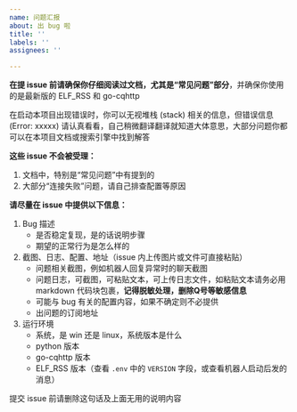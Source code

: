 ```yaml
---
name: 问题汇报
about: 出 bug 啦
title: ''
labels: ''
assignees: ''

---
```


**在提 issue 前请确保你仔细阅读过文档，尤其是“常见问题”部分**，并确保你使用的是最新版的 ELF_RSS 和 go-cqhttp

在启动本项目出现错误时，你可以无视堆栈 (stack) 相关的信息，但错误信息 (Error: xxxxx) 请认真看看，自己稍微翻译翻译就知道大体意思，大部分问题你都可以在本项目文档或搜索引擎中找到解答

**这些 issue 不会被受理：**

1. 文档中，特别是“常见问题”中有提到的
2. 大部分“连接失败”问题，请自己排查配置等原因

**请尽量在 issue 中提供以下信息：**

1. Bug 描述
    - 是否稳定复现，是的话说明步骤
    - 期望的正常行为是怎么样的
2. 截图、日志、配置、地址（issue 内上传图片或文件可直接粘贴）
    - 问题相关截图，例如机器人回复异常时的聊天截图
    - 问题日志，可截图，可粘贴文本，可上传日志文件，如粘贴文本请务必用 markdown 代码块包裹，**记得脱敏处理，删除Q号等敏感信息**
    - 可能与 bug 有关的配置内容，如果不确定则不必提供
    - 出问题的订阅地址
3. 运行环境
    - 系统，是 win 还是 linux，系统版本是什么
    - python 版本
    - go-cqhttp 版本
    - ELF_RSS 版本（查看 `.env` 中的 `VERSION` 字段，或查看机器人启动后发的消息）

提交 issue 前请删除这句话及上面无用的说明内容